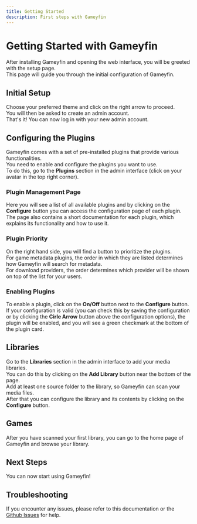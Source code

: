 ```yaml
---
title: Getting Started
description: First steps with Gameyfin
---
```


# Getting Started with Gameyfin

After installing Gameyfin and opening the web interface, you will be greeted with the setup page.  
This page will guide you through the initial configuration of Gameyfin.  

## Initial Setup

Choose your preferred theme and click on the right arrow to proceed.  
You will then be asked to create an admin account.  
That's it! You can now log in with your new admin account.

## Configuring the Plugins

Gameyfin comes with a set of pre-installed plugins that provide various functionalities.  
You need to enable and configure the plugins you want to use.  
To do this, go to the **Plugins** section in the admin interface (click on your avatar in the top right corner).  

### Plugin Management Page
Here you will see a list of all available plugins and by clicking on the **Configure** button you can access the configuration page of each plugin.  
The page also contains a short documentation for each plugin, which explains its functionality and how to use it.  

### Plugin Priority
On the right hand side, you will find a button to prioritize the plugins.  
For game metadata plugins, the order in which they are listed determines how Gameyfin will search for metadata.  
For download providers, the order determines which provider will be shown on top of the list for your users.

### Enabling Plugins
To enable a plugin, click on the **On/Off** button next to the **Configure** button.  
If your configuration is valid (you can check this by saving the configuration or by clicking the **Cirle Arrow** button above the configuration options), the plugin will be enabled, and you will see a green checkmark at the bottom of the plugin card.

## Libraries
Go to the **Libraries** section in the admin interface to add your media libraries.  
You can do this by clicking on the **Add Library** button near the bottom of the page.  
Add at least one source folder to the library, so Gameyfin can scan your media files.  
After that you can configure the library and its contents by clicking on the **Configure** button.

## Games
After you have scanned your first library, you can go to the home page of Gameyfin and browse your library.

## Next Steps
You can now start using Gameyfin!

## Troubleshooting
If you encounter any issues, please refer to this documentation or the [Github Issues](https://github.com/gameyfin/gameyfin/issues) for help.